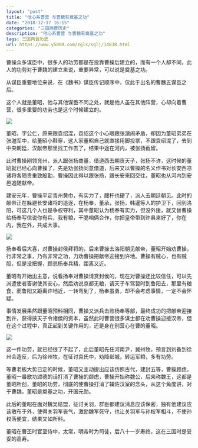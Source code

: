 ```yaml
---
layout: "post"
title: "他心系曹营 与曹魏有奠基之功"
date: "2018-12-17 16:15"
categories: "三国两晋历史"
description: "他心系曹营 与曹魏有奠基之功"
tags: 三国两晋历史
url: https://www.y5000.com/zgls/sglj/14838.html
---
```






曹操众多谋臣中，很多人的功劳都是在投靠曹操后建立的，而有一个人却不同，此人的功劳对于曹魏的建立来说，重要异常，可以说是奠基之功。

从谋臣重要地位来说，在《魏书》谋臣传记顺序中，仅此于出名的曹魏五谋臣之后。

这个人就是董昭，他与其他谋臣不同之处，就是他人虽在其他阵营，心却向着曹营，很多重要的功劳也是这个时候建立的。

![](https://img.y5000.com/uploads/allimg/170223/8-1F2231H12D21.jpg)

董昭，字公仁，原来跟袁绍混，袁绍这个小心眼跟张邈闹矛盾，却因为董昭弟弟在张邈军中，给董昭小鞋穿，这人家董昭自己就直接用脚投票，不跟袁绍混了，去到中央朝廷，汉献帝那里找工作去了，结果中途在河内，被张扬截留。

此时曹操刚领兖州，派人跟张扬商量，借道西去朝贡天子，张扬不许，这时候的董昭就已经心向曹操了，先是劝张扬同意借道，后来又以曹操的名义作书对长安西凉诸将各随贵重致殷勤，曹操因此得以跟张扬，跟长安来回交往，董昭也从河内到安邑追随献帝。

建安元年，曹操平定青州黄巾，有实力了，腰杆也硬了，派人去朝廷朝见。此时的献帝正在躲避长安诸将的追逐，在杨奉，董承，张扬，韩暹等人的护卫下，回到洛阳，可这几个人也是争权夺利，其中董昭认为杨奉有实力，但没外援，就又替曹操给杨奉写信说你有兵，我有粮，干脆咱俩合作，你把皇帝带到许县来好了，你在内，我在外，共成大事。

![](https://img.y5000.com/uploads/allimg/170223/8-1F2231H11Y41.jpg)

扬奉看后大喜，对曹操封侯拜将的，后来曹操去洛阳朝见献帝，董昭开始劝曹操，行非常之事，乃有非常之功，力劝曹操把献帝迎接到许地。曹操有贼心，也有贼胆，但是没把握，顾忌杨奉兵精，距离又近。

董昭有开始出主意，说看扬奉对曹操请赏封侯的，现在对曹操还比较信任，可以先派遣使者答谢使其安心，然后劝说京都无粮，请天子车驾暂时到鲁阳去，那里有粮食，而鲁阳又距离许地近，一转弯到了，杨奉虽勇，却不会考虑事情，一定不会怀疑。

事情发展果然跟董昭预料相同，曹操又派兵击败杨奉等部，最终成功的把献帝迎接到许，获得挟天子令诸侯的资本，虽然此时曹营很多谋士都在劝曹操迎接汉帝，但在这个过程中，真正起到关键作用的，还是身在别营心在曹的董昭。

![](https://img.y5000.com/uploads/allimg/170223/8-1F2231H110210.jpg)

这一件功劳，就已经很了不起了，此后董昭先任河南尹，冀州牧，预言到刘备到徐州会造反，后为徐州牧，在征讨袁氏中，劝降邺城，转运军粮，多有功劳。

等曹老板大势已定的时候，董昭又主动提出应该仿照古代，建封五等，曹操顾虑，董昭一番歌功颂德的话打消了曹操的顾虑，曹操开始称魏公，后来称魏王，这都是董昭所创，董昭的功劳，彻底的使曹操打消了辅佐汉室的念头，从这个角度讲，对于曹魏，董昭是奠基之功，开国元勋。

此后的董昭在面对魏吴结盟，征讨关羽，群臣都建议消息应该保密，独有他建议应该散布于外，使得关羽军丧气，激励魏军死守，也让关羽军与孙权军相斗，不使孙权落便宜，结果又如所料。

董昭在曹丕时官至侍中，太常，明帝时为司徒，后八十一岁寿终，这在三国时是妥妥的高寿。
